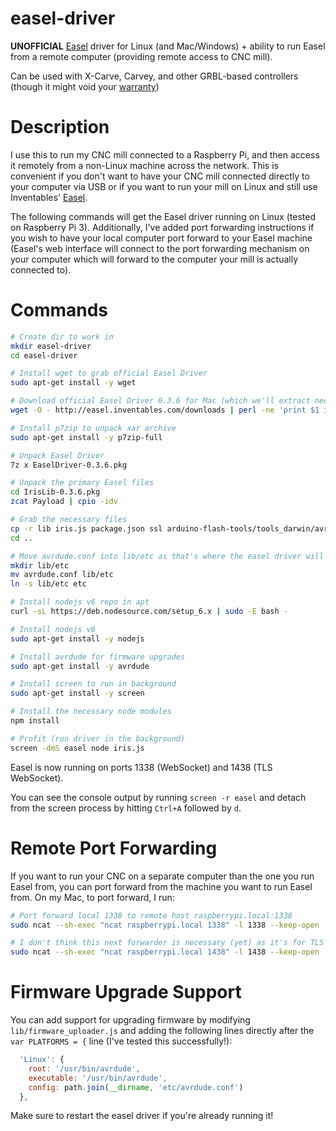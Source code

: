 # easel-driver
**UNOFFICIAL** [Easel](https://www.inventables.com/technologies/easel) driver for Linux (and Mac/Windows) + ability to run Easel from a remote computer (providing remote access to CNC mill).

Can be used with X-Carve, Carvey, and other GRBL-based controllers (though it might void your [warranty](http://carvey-instructions.inventables.com/warranty/CarveyLimitedWarranty11.18.16.pdf))

# Description
I use this to run my CNC mill connected to a Raspberry Pi, and then access it remotely from a non-Linux machine across the network. This is convenient if you don't want to have your CNC mill connected directly to your computer via USB or if you want to run your mill on Linux and still use Inventables' [Easel](https://www.inventables.com/technologies/easel).

The following commands will get the Easel driver running on Linux (tested on Raspberry Pi 3). Additionally, I've added port forwarding instructions if you wish to have your local computer port forward to your Easel machine (Easel's web interface will connect to the port forwarding mechanism on your computer which will forward to the computer your mill is actually connected to).

# Commands
```sh
# Create dir to work in
mkdir easel-driver
cd easel-driver

# Install wget to grab official Easel Driver
sudo apt-get install -y wget

# Download official Easel Driver 0.3.6 for Mac (which we'll extract necessary components from)
wget -O - http://easel.inventables.com/downloads | perl -ne 'print $1 if /href="([^"]+EaselDriver-0.3.6.pkg[^"]*)/' | xargs wget -O EaselDriver-0.3.6.pkg

# Install p7zip to unpack xar archive
sudo apt-get install -y p7zip-full

# Unpack Easel Driver
7z x EaselDriver-0.3.6.pkg

# Unpack the primary Easel files
cd IrisLib-0.3.6.pkg
zcat Payload | cpio -idv

# Grab the necessary files
cp -r lib iris.js package.json ssl arduino-flash-tools/tools_darwin/avrdude/etc/avrdude.conf ../
cd ..

# Move avrdude.conf into lib/etc as that's where the easel driver will look
mkdir lib/etc
mv avrdude.conf lib/etc
ln -s lib/etc etc

# Install nodejs v6 repo in apt
curl -sL https://deb.nodesource.com/setup_6.x | sudo -E bash -

# Install nodejs v6
sudo apt-get install -y nodejs

# Install avrdude for firmware upgrades
sudo apt-get install -y avrdude

# Install screen to run in background
sudo apt-get install -y screen

# Install the necessary node modules
npm install

# Profit (run driver in the background)
screen -dmS easel node iris.js
```

Easel is now running on ports 1338 (WebSocket) and 1438 (TLS WebSocket).

You can see the console output by running `screen -r easel` and detach from the screen process by hitting `Ctrl+A` followed by `d`.

# Remote Port Forwarding
If you want to run your CNC on a separate computer than the one you run Easel from, you can port forward from the machine you want to run Easel from. On my Mac, to port forward, I run:

```sh
# Port forward local 1338 to remote host raspberrypi.local:1338
sudo ncat --sh-exec "ncat raspberrypi.local 1338" -l 1338 --keep-open

# I don't think this next forwarder is necessary (yet) as it's for TLS WebSockets
sudo ncat --sh-exec "ncat raspberrypi.local 1438" -l 1438 --keep-open
```

# Firmware Upgrade Support

You can add support for upgrading firmware by modifying `lib/firmware_uploader.js` and adding the following lines directly after the `var PLATFORMS = {` line (I've tested this successfully!):

```javascript
  'Linux': {
    root: '/usr/bin/avrdude',
    executable: '/usr/bin/avrdude',
    config: path.join(__dirname, 'etc/avrdude.conf')
  },
```

Make sure to restart the easel driver if you're already running it!
